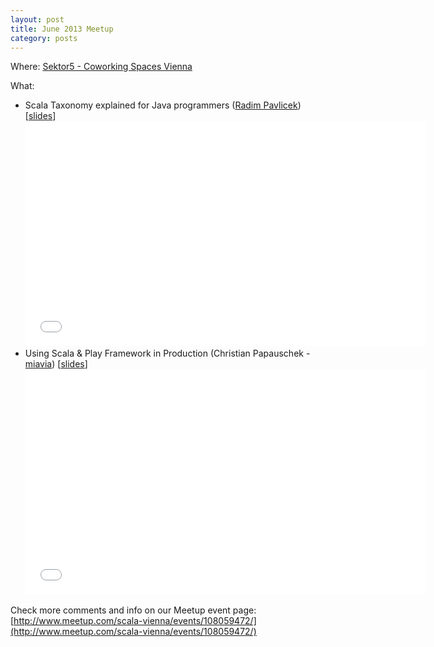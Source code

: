 ```yaml
---
layout: post
title: June 2013 Meetup
category: posts
---
```


Where: [Sektor5 - Coworking Spaces Vienna](http://sektor5.at/)

What:

  * Scala Taxonomy explained for Java programmers ([Radim Pavlicek](http://www.linkedin.com/pub/radim-pavlicek/4/9b6/1a2)) [[slides](http://www.slideshare.net/xpavlic4/scala-taxonomy)]
    <iframe width="640" height="360" src="//www.youtube.com/embed/l14aVDVn3l0" frameborder="0" allowfullscreen></iframe>
  * Using Scala & Play Framework in Production (Christian Papauschek - [miavia](https://miavia.in/)) [[slides](http://de.slideshare.net/ChristianPapauschek/2013-0620scala-usergroupviennasektor5playframework2pitfalls)]
    <iframe width="640" height="360" src="//www.youtube.com/embed/kMtiN33JI5M" frameborder="0" allowfullscreen></iframe>

Check more comments and info on our Meetup event page:<br/>
[http://www.meetup.com/scala-vienna/events/108059472/](http://www.meetup.com/scala-vienna/events/108059472/)
 
